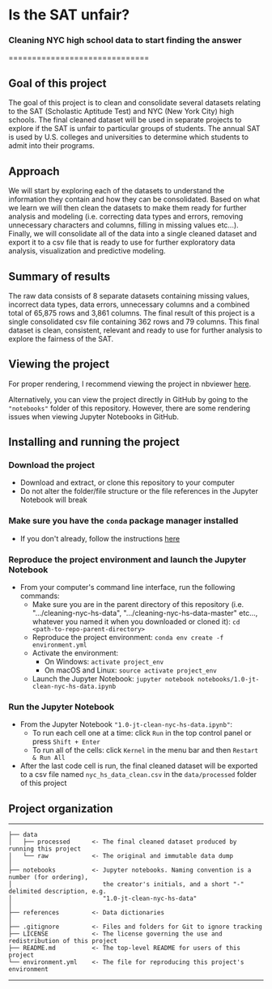 # Is the SAT unfair?  
### Cleaning NYC high school data to start finding the answer
==============================  

## Goal of this project
The goal of this project is to clean and consolidate several datasets relating to the SAT (Scholastic Aptitude Test) and NYC (New York City) high schools. The final cleaned dataset will be used in separate projects to explore if the SAT is unfair to particular groups of students. The annual SAT is used by U.S. colleges and universities to determine which students to admit into their programs.  

## Approach
We will start by exploring each of the datasets to understand the information they contain and how they can be consolidated. Based on what we learn we will then clean the datasets to make them ready for further analysis and modeling (i.e. correcting data types and errors, removing unnecessary characters and columns, filling in missing values etc...). Finally, we will consolidate all of the data into a single cleaned dataset and export it to a csv file that is ready to use for further exploratory data analysis, visualization and predictive modeling.  

## Summary of results  
The raw data consists of 8 separate datasets containing missing values, incorrect data types, data errors, unnecessary columns and a combined total of 65,875 rows and 3,861 columns. The final result of this project is a single consolidated csv file containing 362 rows and 79 columns. This final dataset is clean, consistent, relevant and ready to use for further analysis to explore the fairness of the SAT.

## Viewing the project  
For proper rendering, I recommend viewing the project in nbviewer [here](https://nbviewer.jupyter.org/github/JustinToribio/cleaning-nyc-hs-data/blob/master/notebooks/1.0-jt-clean-nyc-hs-data.ipynb).  

Alternatively, you can view the project directly in GitHub by going to the `"notebooks"` folder of this repository.  However, there are some rendering issues when viewing Jupyter Notebooks in GitHub.  

## Installing and running the project  

### Download the project  
* Download and extract, or clone this repository to your computer  
* Do not alter the folder/file structure or the file references in the Jupyter Notebook will break

### Make sure you have the `conda` package manager installed  
* If you don't already, follow the instructions [here](https://conda.io/docs/user-guide/install/index.html)

### Reproduce the project environment and launch the Jupyter Notebook
* From your computer's command line interface, run the following commands:    
    * Make sure you are in the parent directory of this repository (i.e. ".../cleaning-nyc-hs-data", ".../cleaning-nyc-hs-data-master" etc..., whatever you named it when you downloaded or cloned it): `cd <path-to-repo-parent-directory>`  
    * Reproduce the project environment: `conda env create -f environment.yml`  
    * Activate the environment:  
        * On Windows: `activate project_env`  
        * On macOS and Linux: `source activate project_env`  
    * Launch the Jupyter Notebook: `jupyter notebook notebooks/1.0-jt-clean-nyc-hs-data.ipynb`

### Run the Jupyter Notebook
* From the Jupyter Notebook `"1.0-jt-clean-nyc-hs-data.ipynb"`:  
    * To run each cell one at a time: click `Run` in the top control panel or press `Shift + Enter`
    * To run all of the cells: click `Kernel` in the menu bar and then `Restart & Run All`
* After the last code cell is run, the final cleaned dataset will be exported to a csv file named `nyc_hs_data_clean.csv` in the `data/processed` folder of this project

## Project organization
------------

    ├── data
    │   ├── processed      <- The final cleaned dataset produced by running this project
    │   └── raw            <- The original and immutable data dump
    │
    ├── notebooks          <- Jupyter notebooks. Naming convention is a number (for ordering),
    │                         the creator's initials, and a short "-" delimited description, e.g.
    │                         "1.0-jt-clean-nyc-hs-data"
    │
    ├── references         <- Data dictionaries
    │
    ├── .gitignore         <- Files and folders for Git to ignore tracking
    ├── LICENSE            <- The license governing the use and redistribution of this project
    ├── README.md          <- The top-level README for users of this project  
    └── environment.yml    <- The file for reproducing this project's environment


--------